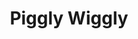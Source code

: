 ---
title: "Piggly Wiggly"
url: /rocky-mount/piggly-wiggly-west-thomas-street/
shop: supermarket
---